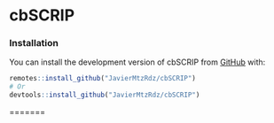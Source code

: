 # cbSCRIP

### Installation

You can install the development version of cbSCRIP from
[GitHub](https://github.com/) with:

``` r
remotes::install_github("JavierMtzRdz/cbSCRIP")
# Or
devtools::install_github("JavierMtzRdz/cbSCRIP")   
```
=======
